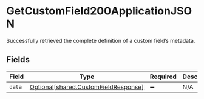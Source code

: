 # GetCustomField200ApplicationJSON

Successfully retrieved the complete definition of a custom field’s metadata.


## Fields

| Field                                                                              | Type                                                                               | Required                                                                           | Description                                                                        |
| ---------------------------------------------------------------------------------- | ---------------------------------------------------------------------------------- | ---------------------------------------------------------------------------------- | ---------------------------------------------------------------------------------- |
| `data`                                                                             | [Optional[shared.CustomFieldResponse]](../../models/shared/customfieldresponse.md) | :heavy_minus_sign:                                                                 | N/A                                                                                |